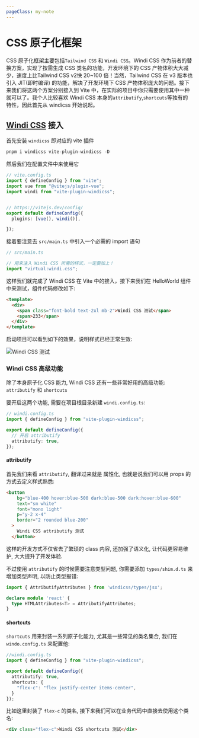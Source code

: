 ```yaml
---
pageClass: my-note
---
```


# CSS 原子化框架

CSS 原子化框架主要包括`Tailwind CSS` 和 `Windi CSS`。Windi CSS 作为前者的替换方案，实现了按需生成 CSS 类名的功能，开发环境下的 CSS 产物体积大大减少，速度上比Tailwind CSS v2快 20~100 倍！当然，Tailwind CSS 在 v3 版本也引入 JIT(即时编译) 的功能，解决了开发环境下 CSS 产物体积庞大的问题。接下来我们将这两个方案分别接入到 Vite 中，在实际的项目中你只需要使用其中一种就可以了。我个人比较喜欢 Windi CSS 本身的`attributify`,`shortcuts`等独有的特性，因此首先从 windicss 开始说起。

## [Windi CSS](https://windicss.org/utilities/general/colors.html) 接入

首先安装 `windicss` 即对应的 vite 插件

```ts
pnpm i windicss vite-plugin-windicss -D
```

然后我们在配置文件中来使用它

```ts
// vite.config.ts
import { defineConfig } from "vite";
import vue from "@vitejs/plugin-vue";
import windi from "vite-plugin-windicss";


// https://vitejs.dev/config/
export default defineConfig({
  plugins: [vue(), windi()],

});

```

接着要注意去 `src/main.ts` 中引入一个必需的 import 语句

```ts
// src/main.ts

// 用来注入 Windi CSS 所需的样式，一定要加上！
import "virtual:windi.css";
```

这样我们就完成了 Windi CSS 在 Vite 中的接入，接下来我们在 HelloWorld 组件中来测试，组件代码修改如下:

```html
<template>
  <div>
    <span class="font-bold text-2xl mb-2">Windi CSS 测试</span>
    <span>233</span>
  </div>
</template>
```

启动项目可以看到如下的效果，说明样式已经正常生效:

![Windi CSS 测试](https://phsdevoss.eheren.com/pcloud/phs3.0/test/Snipaste_2023-03-31_15-13-11.jpg)

### Windi CSS 高级功能

除了本身原子化 CSS 能力, Windi CSS 还有一些非常好用的高级功能:  `attributify` 和 `shortcuts`

要开启这两个功能, 需要在项目根目录新建 `windi.config.ts`:

```ts
// windi.config.ts
import { defineConfig } from "vite-plugin-windicss";

export default defineConfig({
  // 开启 attributify
  attributify: true,
});

```

#### attributify

首先我们来看 `attributify`, 翻译过来就是 属性化, 也就是说我们可以用 props 的方式去定义样式熟悉:

```html
<button
    bg="blue-400 hover:blue-500 dark:blue-500 dark:hover:blue-600"
    text="sm white"
    font="mono light"
    p="y-2 x-4"
    border="2 rounded blue-200"
  >
    Windi CSS attributify 测试
  </button>
```

这样的开发方式不仅省去了繁琐的 class 内容, 还加强了语义化, 让代码更容易维护, 大大提升了开发体验.

不过使用 `attributify` 的时候需要注意类型问题, 你需要添加 `types/shim.d.ts` 来增加类型声明, 以防止类型报错:

```ts
import { AttributifyAttributes } from 'windicss/types/jsx';

declare module 'react' {
  type HTMLAttributes<T> = AttributifyAttributes;
}
```

#### shortcuts

`shortcuts` 用来封装一系列原子化能力, 尤其是一些常见的类名集合, 我们在 `windo.config.ts` 来配置他:

```ts
//windi.config.ts
import { defineConfig } from "vite-plugin-windicss";

export default defineConfig({
  attributify: true,
  shortcuts: {
    "flex-c": "flex justify-center items-center",
  }
});
```

比如这里封装了 `flex-c` 的类名, 接下来我们可以在业务代码中直接去使用这个类名:

```html
<div class="flex-c">Windi CSS shortcuts 测试</div>
```
